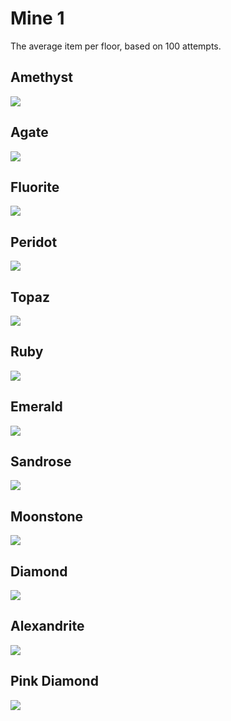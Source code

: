 # Mine 1

The average item per floor, based on 100 attempts.

## Amethyst
![](./plots/amethyst.png)

## Agate
![](./plots/Agate.png)

## Fluorite
![](./plots/fluorite.png)

## Peridot
![](./plots/peridot.png)

## Topaz
![](./plots/topaz.png)

## Ruby
![](./plots/ruby.png)

## Emerald
![](./plots/emerald.png)

## Sandrose
![](./plots/sand.rose.png)

## Moonstone
![](./plots/moon.stone.png)

## Diamond
![](./plots/diamond.png)

## Alexandrite
![](./plots/alexandrite.png)

## Pink Diamond
![](./plots/pink.diamond.png)